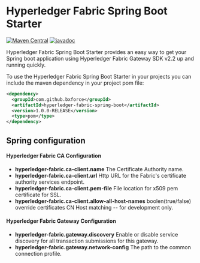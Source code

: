 # Hyperledger Fabric Spring Boot Starter

[![Maven Central](https://maven-badges.herokuapp.com/maven-central/com.github.bxforce/hyperledger-fabric-spring-boot/badge.svg?style=flat-square)](https://maven-badges.herokuapp.com/maven-central/com.github.bxforce/hyperledger-fabric-spring-boot)
[![javadoc](https://javadoc.io/badge2/com.github.bxforce/hyperledger-fabric-spring-boot/javadoc.svg)](https://javadoc.io/doc/com.github.bxforce/hyperledger-fabric-spring-boot)

Hyperledger Fabric Spring Boot Starter provides an easy way to get your Spring boot application using Hyperledger Fabric Gateway SDK v2.2 up and running quickly.

To use the Hyperledger Fabric Spring Boot Starter in your projects you can include the maven dependency in your project pom file:

```xml
<dependency>
  <groupId>com.github.bxforce</groupId>
  <artifactId>hyperledger-fabric-spring-boot</artifactId>
  <version>1.0.0-RELEASE</version>
  <type>pom</type>
</dependency>
```

## Spring configuration

#### Hyperledger Fabric CA Configuration

+ **hyperledger-fabric.ca-client.name**
The Certificate Authority name.
+ **hyperledger-fabric.ca-client.url**
Http URL for the Fabric's certificate authority services endpoint.
+ **hyperledger-fabric.ca-client.pem-file**
File location for x509 pem certificate for SSL.
+ **hyperledger-fabric.ca-client.allow-all-host-names**
boolen(true/false) override certificates CN Host matching -- for development only.

#### Hyperledger Fabric Gateway Configuration

+ **hyperledger-fabric.gateway.discovery**
Enable or disable service discovery for all transaction submissions for this gateway.
+ **hyperledger-fabric.gateway.network-config**
The path to the common connection profile.